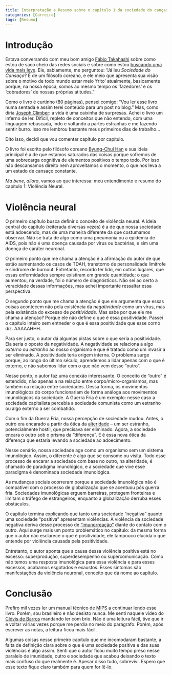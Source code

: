 ```yaml
---
title: Interpretação e Resumo sobre o capítulo 1 da sociedade do cançaso
categories: [Carreira]
tags: [Resumo]
---
```


# Introdução
Estava conversando com meu bom amigo [Fábio Takahashi](https://www.linkedin.com/in/fabioyt/) sobre como estou de saco cheio das redes sociais e sobre como estou [buscando uma vida mais leve](/posts/novos-rumos). Ele, sabiamente, me perguntou: “Já leu *Sociedade do Cansaço*? É de um filósofo coreano, e ele meio que apresenta sua visão sobre o motivo de todo mundo estar meio ‘frito’ atualmente, basicamente porque, na nossa época, somos ao mesmo tempo os ‘fazedores’ e os ‘cobradores’ de nossas próprias atitudes.”

Como o livro é curtinho (80 páginas), pensei comigo: “Vou ler esse livro numa sentada e assim terei conteúdo para um post no blog.” Mas, como diria [Joseph Climber](https://www.youtube.com/watch?v=d88x4qZ_zKU): a vida é uma caixinha de surpresas. Achei o livro um inferno de ler. Difícil, repleto de conceitos que não entendo, com uma linguagem rebuscada, indo e voltando a partes estranhas e me fazendo sentir burro. Isso me lembrou bastante meus primeiros dias de trabalho...

Dito isso, decidi que vou comentar capítulo por capítulo.

O livro foi escrito pelo filósofo coreano [Byung-Chul Han](https://pt.wikipedia.org/wiki/Byung-Chul_Han) e sua ideia principal é a de que estamos saturados das coisas porque sofremos de uma sobrecarga cognitiva de elementos positivos o tempo todo. Por isso não descansamos direito nem aproveitamos o momento, o que nos leva a um estado de cansaço constante.

*Ma bene, allora*, vamos ao que interessa: meu entendimento e resumo do capítulo 1: Violência Neural.

# Violência neural

O primeiro capítulo busca definir o conceito de violência neural. A ideia central do capítulo (reiterada diversas vezes) é a de que nossa sociedade está adoecendo, mas de uma maneira diferente da que costumamos observar. Não se trata de algo como uma pneumonia ou a epidemia de AIDS, pois não é uma doença causada por vírus ou bactérias, e sim uma doença de caráter neuronal.

O primeiro ponto que me chama a atenção é a afirmação do autor de que estão aumentando os casos de TDAH, transtorno de personalidade limítrofe e síndrome de burnout. Entretanto, recordo ter lido, em outros lugares, que essas enfermidades sempre existiram em grande quantidade; o que aumentou, na verdade, foi o número de diagnósticos. Não sei ao certo a veracidade dessas informações, mas achei importante ressaltar essa perspectiva.

O segundo ponto que me chama a atenção é que ele argumenta que essas coisas acontecem não pela existência da *negatividade* como um vírus, mas pela existência do excesso de *positividade*. Mas sabe por que ele me chama a atenção? Porque ele não define o que é essa positividade. Passei o capítulo inteiro sem entneder o que é essa positividade que esse corno diz. AAAAAHHH.

Para ser justo, o autor dá algumas pistas sobre o que seria a positividade. Ela seria o oposto da negatividade. A negatividade se relaciona a algo *externo* ou *estranho* ao nosso organismo e que é tratado como um invasir a ser eliminado. A positividade teria origem interna. O problema surge porque, ao longo do último século, aprendemos a lidar apenas com o que é externo, e não sabemos lidar com o que não vem desse “outro”.

Nesse ponto, o autor faz uma conexão interessante. O conceito de “outro” é estendido, não apenas a na relação entre corpo/micro-organismos, mas também na relação entre sociedades. Dessa forma, os movimentos imunológicos do corpo funcionariam de forma análoga aos movimentos imunológicos da sociedade. A Guerra Fria é um exemplo: nesse caso a sociedade capitalista percebia a sociedade comunista como um estranho ou algo externo a ser combatido.

Com o fim da Guerra Fria, nossa percepção de sociedade mudou. Antes, o outro era encarado a partir da ótica da [alteridade](https://www.significados.com.br/alteridade/) – um ser estranho, potencialmente hostil, que precisava ser eliminado. Agora, a sociedade encara o outro sob o prisma da “diferença”. E é essa nova ótica da diferença que estaria levando a sociedade ao adoecimento.

Nesse cenário, nossa sociedade age como um organismo sem um sistema imunológico. Assim, o diferente é algo que se consome ou visita. Todo esse processo de encarar a sociedade com base no outro, na alteridade, é chamado de paradigma imunológico, e a sociedade que vive esse paradigma é denominada sociedade imunológica.

As mudanças sociais ocorreram porque a sociedade imunológica não é compatível com o processo de globalização que se acentuou pós guerra fria. Sociedades imunológicas erguem barreiras, protegem fronteiras e limitam o tráfego de estrangeiros, enquanto a globalização derruba esses obstáculos.

O capítulo termina explicando que tanto uma sociedade “negativa” quanto uma sociedade “positiva” apresentam violências. A violência da sociedade negativa deriva desse processo de [“imunorreação”](https://www.significadosdepalavras.com/imunorreacao) diante do contato com o outro. Aqui surge mais um ponto problemático no capítulo: da mesma forma que o autor não esclarece o que é positividade, ele tampouco elucida o que entende por violência causada pela positividade.

Entretanto, o autor aponta que a causa dessa violência positiva está no excesso: superprodução, superdesempenho ou supercomunicação. Como não temos uma resposta imunológica para essa violência e para esses excessos, acabamos esgotados e exaustos. Esses sintomas são manifestações da violência neuronal, conceito que dá nome ao capítulo.

# Conclusão
Prefiro mil vezes ler um manual técnico de [MIPS](https://pt.wikipedia.org/wiki/Arquitetura_MIPS) a continuar lendo esse livro. Porém, sou brasileiro e não desisto nunca. Me senti naquele vídeo do [Clóvis de Barros](https://www.youtube.com/watch?v=TRPBY_lxJfE) mandando ler com brio. Não é uma leitura fácil, tive que ir e voltar várias vezes porque me perdia no meio do parágrafo. Porém, após escrever as notas, a leitura ficou mais fácil. 

Algumas coisas nesse primeiro capítulo que me incomodaram bastante, a falta de definição clara sobre o que é uma sociedade positiva e das suas violências é algo assim. Senti que o autor ficou muito tempo preso nesse paralelo de imunidade, outro e sociedade que acabou deixando o texto mais confuso do que realmente é. Apesar disso tudo, sobrevivi. Espero que esse texto fique claro também para quem for lê-lo.
